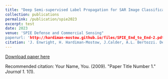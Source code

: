 ```yaml
---
title: "Deep Semi-supervised Label Propagation for SAR Image Classification"
collection: publications
permalink: /publication/spie2023
excerpt: test
date: 2023
venue: 'SPIE Defense and Commercial Sensing"
paperurl: 'http://hardiman-mostow.github.io/files/SPIE_End_to_End-2.pdf'
citation: 'J. Enwright, H. Hardiman-Mostow, J.Calder, A.L. Bertozzi. Deep semi-supervised Label Propagation for SAR Image Classification. _SPIE Defense and Commercial Sensing_,2023'
---
```


[Download paper here](http://academicpages.github.io/files/paper1.pdf)

Recommended citation: Your Name, You. (2009). "Paper Title Number 1." <i>Journal 1</i>. 1(1).
